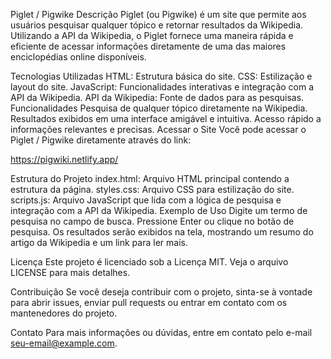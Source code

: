 Piglet / Pigwike
Descrição
Piglet (ou Pigwike) é um site que permite aos usuários pesquisar qualquer tópico e retornar resultados da Wikipedia. Utilizando a API da Wikipedia, o Piglet fornece uma maneira rápida e eficiente de acessar informações diretamente de uma das maiores enciclopédias online disponíveis.

Tecnologias Utilizadas
HTML: Estrutura básica do site.
CSS: Estilização e layout do site.
JavaScript: Funcionalidades interativas e integração com a API da Wikipedia.
API da Wikipedia: Fonte de dados para as pesquisas.
Funcionalidades
Pesquisa de qualquer tópico diretamente na Wikipedia.
Resultados exibidos em uma interface amigável e intuitiva.
Acesso rápido a informações relevantes e precisas.
Acessar o Site
Você pode acessar o Piglet / Pigwike diretamente através do link:

https://pigwiki.netlify.app/

Estrutura do Projeto
index.html: Arquivo HTML principal contendo a estrutura da página.
styles.css: Arquivo CSS para estilização do site.
scripts.js: Arquivo JavaScript que lida com a lógica de pesquisa e integração com a API da Wikipedia.
Exemplo de Uso
Digite um termo de pesquisa no campo de busca.
Pressione Enter ou clique no botão de pesquisa.
Os resultados serão exibidos na tela, mostrando um resumo do artigo da Wikipedia e um link para ler mais.


Licença
Este projeto é licenciado sob a Licença MIT. Veja o arquivo LICENSE para mais detalhes.

Contribuição
Se você deseja contribuir com o projeto, sinta-se à vontade para abrir issues, enviar pull requests ou entrar em contato com os mantenedores do projeto.

Contato
Para mais informações ou dúvidas, entre em contato pelo e-mail seu-email@example.com.
